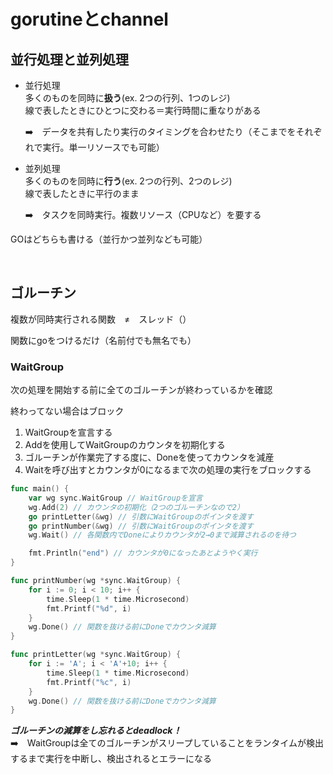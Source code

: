 gorutineとchannel
==

並行処理と並列処理
--

- 並行処理<br>
    多くのものを同時に**扱う**(ex. 2つの行列、1つのレジ)<br>
    線で表したときにひとつに交わる＝実行時間に重なりがある

    ➡️　データを共有したり実行のタイミングを合わせたり（そこまでをそれぞれで実行。単一リソースでも可能）

- 並列処理<br>
    多くのものを同時に**行う**(ex. 2つの行列、2つのレジ)<br>
    線で表したときに平行のまま

    ➡️　タスクを同時実行。複数リソース（CPUなど）を要する

GOはどちらも書ける（並行かつ並列なども可能）

<br>

ゴルーチン
--

複数が同時実行される関数　≠　スレッド（）

関数にgoをつけるだけ（名前付でも無名でも）

### WaitGroup

次の処理を開始する前に全てのゴルーチンが終わっているかを確認

終わってない場合はブロック

1. WaitGroupを宣言する
2. Addを使用してWaitGroupのカウンタを初期化する
3. ゴルーチンが作業完了する度に、Doneを使ってカウンタを減産
4. Waitを呼び出すとカウンタが0になるまで次の処理の実行をブロックする

```go 
func main() {
	var wg sync.WaitGroup // WaitGroupを宣言
	wg.Add(2) // カウンタの初期化（2つのゴルーチンなので2）
	go printLetter(&wg) // 引数にWaitGroupのポインタを渡す
	go printNumber(&wg) // 引数にWaitGroupのポインタを渡す
	wg.Wait() // 各関数内でDoneによりカウンタが2→0まで減算されるのを待つ

	fmt.Println("end") // カウンタが0になったあとようやく実行
}

func printNumber(wg *sync.WaitGroup) {
	for i := 0; i < 10; i++ {
		time.Sleep(1 * time.Microsecond)
		fmt.Printf("%d", i)
	}
    wg.Done() // 関数を抜ける前にDoneでカウンタ減算
}

func printLetter(wg *sync.WaitGroup) {
	for i := 'A'; i < 'A'+10; i++ {
		time.Sleep(1 * time.Microsecond)
		fmt.Printf("%c", i)
	}
	wg.Done() // 関数を抜ける前にDoneでカウンタ減算
}
```

***ゴルーチンの減算をし忘れるとdeadlock！***<br>
➡️　WaitGroupは全てのゴルーチンがスリープしていることをランタイムが検出するまで実行を中断し、検出されるとエラーになる